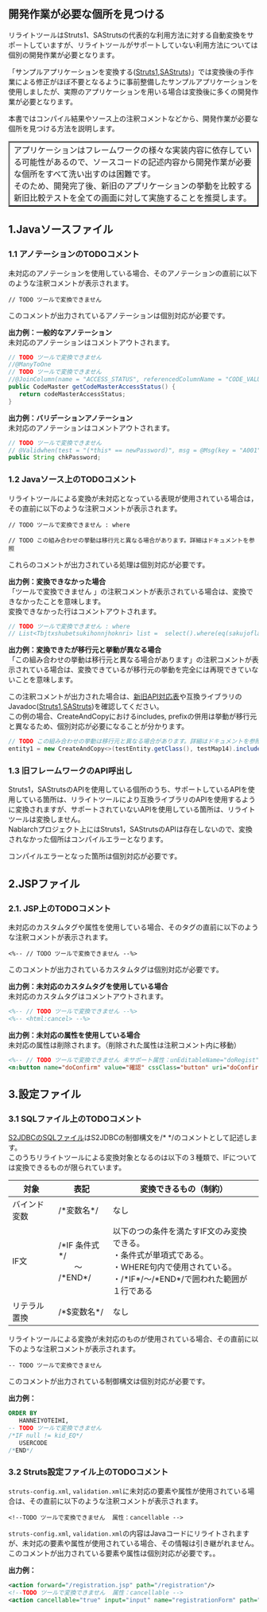 ## 開発作業が必要な個所を見つける

リライトツールはStruts1、SAStrutsの代表的な利用方法に対する自動変換をサポートしていますが、リライトツールがサポートしていない利用方法については個別の開発作業が必要となります。

「サンプルアプリケーションを変換する([Struts1](../getting_started/sample_change_struts.md),[SAStruts](../getting_started/sample_change_sastruts.md))」では変換後の手作業による修正がほぼ不要となるように事前整備したサンプルアプリケーションを使用しましたが、実際のアプリケーションを用いる場合は変換後に多くの開発作業が必要となります。<br>

本書ではコンパイル結果やソース上の注釈コメントなどから、開発作業が必要な個所を見つける方法を説明します。

<table border="2">
<tr><td>
アプリケーションはフレームワークの様々な実装内容に依存している可能性があるので、ソースコードの記述内容から開発作業が必要な個所をすべて洗い出すのは困難です。<br>
そのため、開発完了後、新旧のアプリケーションの挙動を比較する新旧比較テストを全ての画面に対して実施することを推奨します。
</td></tr>
</table>


## 1.Javaソースファイル

### 1.1 アノテーションのTODOコメント

未対応のアノテーションを使用している場合、そのアノテーションの直前に以下のような注釈コメントが表示されます。<br>

```
// TODO ツールで変換できません
```
このコメントが出力されているアノテーションは個別対応が必要です。

**出力例：一般的なアノテーション**<br>
未対応のアノテーションはコメントアウトされます。<br>

```Java
// TODO ツールで変換できません
//@ManyToOne
// TODO ツールで変換できません
//@JoinColumn(name = "ACCESS_STATUS", referencedColumnName = "CODE_VALUE")
public CodeMaster getCodeMasterAccessStatus() {
   return codeMasterAccessStatus;
}

```

**出力例：バリデーションアノテーション**<br>
未対応のアノテーションはコメントアウトされます。<br>

```java
// TODO ツールで変換できません
// @Validwhen(test = "(*this* == newPassword)", msg = @Msg(key = "A001"))
public String chkPassword;

```

### 1.2 Javaソース上のTODOコメント

リライトツールによる変換が未対応となっている表現が使用されている場合は，その直前に以下のような注釈コメントが表示されます。

```
// TODO ツールで変換できません : where
```

```
// TODO この組み合わせの挙動は移行元と異なる場合があります。詳細はドキュメントを参照
```

これらのコメントが出力されている処理は個別対応が必要です。

**出力例：変換できなかった場合**<br>
「ツールで変換できません 」の注釈コメントが表示されている場合は、変換できなかったことを意味します。<br>
変換できなかった行はコメントアウトされます。

```java
// TODO ツールで変換できません : where
// List<Tbjtxshubetsukihonnjhoknri> list =  select().where(eq(sakujoflag(),Short.valueOf("0"))).orderBy(asc(jtxDatashubetsu())).getResultList();
```

**出力例：変換できたが移行元と挙動が異なる場合**<br>
「この組み合わせの挙動は移行元と異なる場合があります」の注釈コメントが表示されている場合は、変換できているが移行元の挙動を完全には再現できていないことを意味します。<br>

この注釈コメントが出力された場合は、[新旧API対応表](../reference/api_conversion_reference.pdf)や互換ライブラリのJavadoc([Struts1](https://oscana.github.io/javadoc/oscana-s2n-runtime-struts),[SAStruts](https://oscana.github.io/javadoc/oscana-s2n-runtime-sastruts))を確認してください。<br>
この例の場合、CreateAndCopyにおけるincludes, prefixの併用は挙動が移行元と異なるため、個別対応が必要になることが分かります。

```java
// TODO この組み合わせの挙動は移行元と異なる場合があります。詳細はドキュメントを参照
entity1 = new CreateAndCopy<>(testEntity.getClass(), testMap14).includes("test").prefix("test").execute();

```


### 1.3 旧フレームワークのAPI呼出し

Struts1，SAStrutsのAPIを使用している個所のうち、サポートしているAPIを使用している箇所は、リライトツールにより互換ライブラリのAPIを使用するように変換されますが、サポートされていないAPIを使用している箇所は、リライトツールは変換しません。<br>
Nablarchプロジェクト上にはStruts1，SAStrutsのAPIは存在しないので、変換されなかった個所はコンパイルエラーとなります。<br>

コンパイルエラーとなった箇所は個別対応が必要です。

## 2.JSPファイル

### 2.1. JSP上のTODOコメント

未対応のカスタムタグや属性を使用している場合、そのタグの直前に以下のような注釈コメントが表示されます。<br>

```
<%-- // TODO ツールで変換できません --%>
```

このコメントが出力されているカスタムタグは個別対応が必要です。<br>

**出力例：未対応のカスタムタグを使用している場合**<br>
未対応のカスタムタグはコメントアウトされます。<br>

```jsp
<%-- // TODO ツールで変換できません --%>
<%-- <html:cancel> --%>
```

**出力例：未対応の属性を使用している場合**<br>
未対応の属性は削除されます。（削除された属性は注釈コメント内に移動）<br>

```jsp
<%-- // TODO ツールで変換できません 未サポート属性：unEditableName="doRegist"  unEditableValue="登録"  --%>
<n:button name="doConfirm" value="確認" cssClass="button" uri="doConfirm" >確認</n:button>
```

## 3.設定ファイル
### 3.1 SQLファイル上のTODOコメント

[S2JDBCのSQLファイル](http://s2container.seasar.org/2.4/ja/s2jdbc_tutorial.html#SQL%E3%83%95%E3%82%A1%E3%82%A4%E3%83%AB)はS2JDBCの制御構文を/* */のコメントとして記述します。<br>
このうちリライトツールによる変換対象となるのは以下の３種類で、IFについては変換できるものが限られています。

|対象|表記|変換できるもの（制約）|
|--|--|--|
|バインド変数|/\*変数名\*/|なし|
|IF文|/\*IF 条件式 \*/<br>　　～<br>/\*END\*/|以下のつの条件を満たすIF文のみ変換できる。<br>・条件式が単項式である。<br>・WHERE句内で使用されている。<br>・/\*IF\*/～/\*END\*/で囲われた範囲が１行である|
|リテラル置換|/\*$変数名\*/|なし|

リライトツールによる変換が未対応のものが使用されている場合、その直前に以下のような注釈コメントが表示されます。<br>

```
-- TODO ツールで変換できません
```

このコメントが出力されている制御構文は個別対応が必要です。<br>

**出力例：**<br>

```sql
ORDER BY
   HANNEIYOTEIHI,
-- TODO ツールで変換できません
/*IF null != kid_EQ*/
   USERCODE
/*END*/
```


### 3.2 Struts設定ファイル上のTODOコメント

`struts-config.xml`, `validation.xml`に未対応の要素や属性が使用されている場合は、その直前に以下のような注釈コメントが表示されます。<br>

```
<!--TODO ツールで変換できません  属性：cancellable -->
```

`struts-config.xml`, `validation.xml`の内容はJavaコードにリライトされますが、未対応の要素や属性が使用されている場合、その情報は引き継がれません。<br>
このコメントが出力されている要素や属性は個別対応が必要です。。<br>

**出力例：**<br>

```xml
<action forward="/registration.jsp" path="/registration"/>
<!--TODO ツールで変換できません  属性：cancellable -->
<action cancellable="true" input="input" name="registrationForm" path="/registration-submit" scope="request" type="org.apache.struts.webapp.validator.RegistrationAction" validate="true">
```


